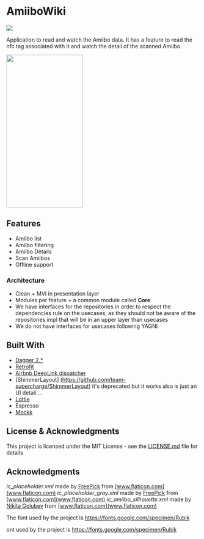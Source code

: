 # AmiiboWiki

[<img src="http://oscarg-teamcity.eu.ngrok.io.ngrok.io/app/rest/builds/aggregated/strob:(buildType:(project:(id:amiibo_wiki)))/statusIcon?guest=guest"/>](http://oscarg-teamcity.eu.ngrok.io.ngrok.io/project.html?projectId=amiibo_wiki&tab=projectOverview)

Application to read and watch the Amiibo data.  It has a feature to read the nfc tag associated with it and watch the detail of the scanned Amiibo.

<img src="https://github.com/oscarg798/AmiiboWiki/blob/master/amiibo_demo.gif"  width="200" height="400"/>

## Features

* Amiibo list
* Amiibo filtering
* Amiibo Details
* Scan Amiibos
* Offline support

### Architecture

* Clean + MVI in presentation layer
* Modules per feature + a common module called **Core**
* We have interfaces for the repositories in order to respect the dependencies rule on the usecases,
as they should not be aware of the repositories impl that will be in an upper layer than usecases
* We do not have interfaces for usecases following YAGNI

## Built With

* [Dagger 2.*](https://github.com/google/dagger)
* [Retrofit](https://github.com/square/retrofit)
* [Airbnb DeepLink dispatcher](https://github.com/airbnb/DeepLinkDispatch)
* [ShimmerLayout] (https://github.com/team-supercharge/ShimmerLayout) it's deprecated but it works also is just an UI detail ...
* [Lottie](https://lottiefiles.com/)
* Espresso
* [Mockk](https://mockk.io/)

## License & Acknowledgments

This project is licensed under the MIT License - see the [LICENSE.md](LICENSE.md) file for details

## Acknowledgments

*ic_placeholder.xml* made by [FreePick](https://www.freepik.com/) from [www.flaticon.com](www.flaticon.com)
*ic_placeholder_gray.xml* made by [FreePick](https://www.freepik.com/) from [www.flaticon.com](www.flaticon.com)
*ic_amiibo_silhouette.xml* made by [Nikita Golubev](https://www.flaticon.com/authors/nikita-golubev) from [www.flaticon.com](www.flaticon.com)

The font used by the project is https://fonts.google.com/specimen/Rubik

ont used by the project is https://fonts.google.com/specimen/Rubik